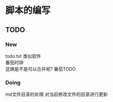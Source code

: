 # 脚本的编写

## TODO
### New
todo.txt 类似软件  
番茄时钟  
这俩是不是可以合并呢? 番茄TODO

### Doing
md文件目录的处理  对当前修改文件的目录进行更新
